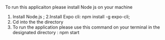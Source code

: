 To run this applicaiton please install
Node js on your machine

1. Install Node.js ;
2.Install Expo cli: npm install -g expo-cli;
2. Cd into the the directory
3. To run the application please use this command on your  terminal in the designated directory : npm start 




